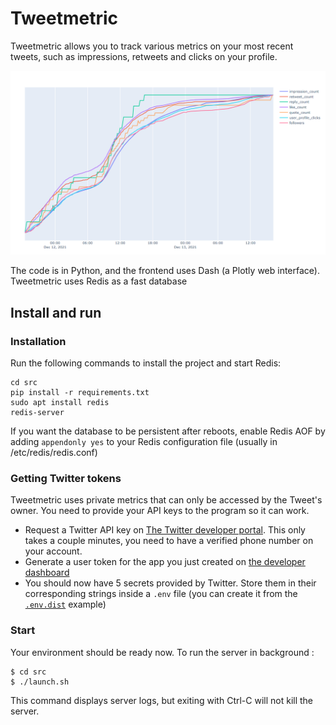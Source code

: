 # Tweetmetric

Tweetmetric allows you to track various metrics on your most recent tweets, such as impressions, retweets and clicks on your profile.

![example image](./img/dashboard.png)

The code is in Python, and the frontend uses Dash (a Plotly web interface). Tweetmetric uses Redis  as a fast database

## Install and run

### Installation

Run the following commands to install the project and start Redis:

```shell
cd src
pip install -r requirements.txt
sudo apt install redis
redis-server
```

If you want the database to be persistent after reboots, enable Redis AOF by adding `appendonly yes` to your Redis configuration file (usually in /etc/redis/redis.conf)

### Getting Twitter tokens

Tweetmetric uses private metrics that can only be accessed by the Tweet's owner. You need to provide your API keys to the program so it can work.
- Request a Twitter API key on [The Twitter developer portal](https://developer.twitter.com/en/docs/twitter-api/getting-started/getting-access-to-the-twitter-api). This only takes a couple minutes, you need to have a verified phone number on your account.
- Generate a user token for the app you just created on [the developer dashboard](https://developer.twitter.com/en/portal/dashboard)
- You should now have 5 secrets provided by Twitter. Store them in their corresponding strings inside a `.env` file (you can create it from the [`.env.dist`](./.env.dist) example)

### Start

Your environment should be ready now. To run the server in background :

```shell
$ cd src
$ ./launch.sh
```

This command displays server logs, but exiting with Ctrl-C will not kill the server.